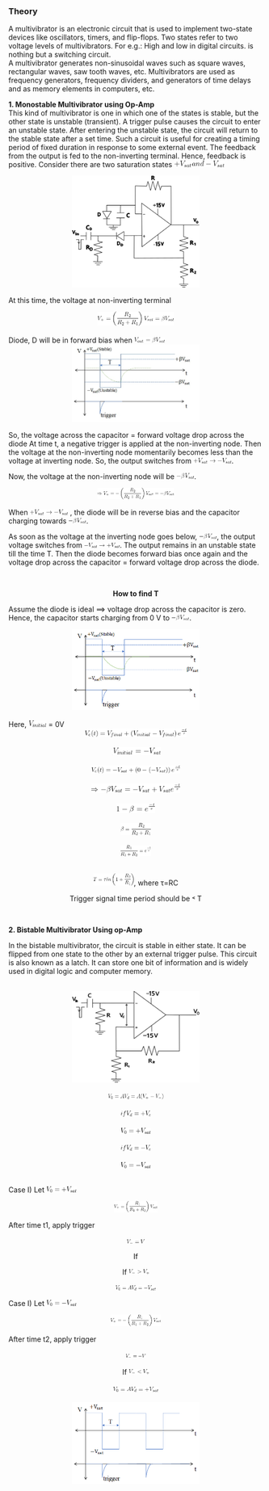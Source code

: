 ### Theory

 A multivibrator is an electronic circuit that is used to implement two-state devices like oscillators, timers, and flip-flops. Two states refer to two voltage levels of multivibrators. 
 For e.g.: High and low in digital circuits. is nothing but a switching circuit.   
 A multivibrator generates non-sinusoidal waves such as square waves, rectangular waves, saw tooth waves, etc. Multivibrators are used as frequency generators, frequency dividers, and generators of time delays and as memory elements in computers, etc. 

**1. Monostable Multivibrator using Op-Amp**   
 This kind of multivibrator is one in which one of the states is stable, but the other state is unstable (transient). A trigger pulse causes the circuit to enter an unstable state. After entering the unstable state, the circuit will return to the stable state after a set time. Such a circuit is useful for creating a timing period of fixed duration in response to some external event.  The feedback from the output is fed to the non-inverting terminal. Hence, feedback is positive. Consider there are two saturation states <img width=100 src="images/fm2.png" />

<center>
    
<img width="50%" src="images/monostable.png" />

</center>

At this time, the voltage at non-inverting terminal

<center>
    
<img width="30%" src="images/equation1.png" />

</center>
<br>
Diode, D will be in forward bias when <img width="12%" src="images/fm1.png" />

<br>
<center>

   <img width="50%" src="images/img1.jpg" />

</center>

So, the voltage across the capacitor = forward voltage drop across the diode
At time t, a negative trigger is applied at the non-inverting node. Then the voltage at the non-inverting node momentarily becomes less than the voltage at inverting node. So, the output switches from <img width="15%" src="images/fm3.png" />.


Now, the voltage at the non-inverting node will be <img width="7%" src="images/fm4.png" />.

<center>
    
<img width="30%" src="images/equation2.png" />

</center>

When <img width="15%" src="images/fm3.png" /> , the diode will be in reverse bias and the capacitor charging towards <img width="7%" src="images/fm4.png" />.

As soon as the voltage at the inverting node goes below, <img width="7%" src="images/fm4.png" />, the output voltage switches from <img width="14%" src="images/vsatnegative.png" />. The output remains in an unstable state till the time T. Then the diode becomes forward bias once again and the voltage drop across the capacitor = forward voltage drop across the diode.

<center>

<br>

**How to find T**

</center>

Assume the diode is ideal ⟹ voltage drop across the capacitor is zero. Hence, the capacitor starts charging from 0 V to  <img width="7%" src="images/fm4.png" />.
<center>
    
<img width="50%" src="images/img2.png" />

</center>

<br>
   Here, <img width="7%" src="images/vinitial.png" /> = 0V

<center>

<img width="40%" src="images/formula1.png" />

</center>
<br>
<center>

<img width="20%" src="images/formula2.png" />

</center>
<br>
<center>

<img width="35%" src="images/formula3.png" />

</center>
<br>
<center>

<img width="35%" src="images/formula4.png" />

</center>
<br>
<center>

<img width="15%" src="images/formula5.png" />

</center>
 <br>  
<center>

<img width="12%" src="images/formula6.png" />

</center>

<br> 
<center>

<img width="12%" src="images/formula7.png" />

</center>
<br>
<center>

<img width="16%" src="images/formula8.png" />,  where τ=RC

</center>

<center>

Trigger signal time period should be ˂ T

</center>

<br>

**2. Bistable Multivibrator Using op-Amp**

 In the bistable multivibrator, the circuit is stable in either state. It can be flipped from one state to the other by an external trigger pulse. This circuit is also known as a latch. It can store one bit of information and is widely used in digital logic and computer memory.

<br>

<center>
    
<img width="50%" src="images/bistable.png" />

</center>

<br>

<center>

<img width="22%" src="images/bform1.png" />

</center>
<br>
<center>

<img width="12%" src="images/bform2.png" />

</center>
<br>
<center>

<img width="12%" src="images/bform3.png" />

</center>
<br>
<center>

<img width="12%" src="images/bform4.png" />

</center>
<br>
<center>

<img width="12%" src="images/bform5.png" />

</center>
<br>

Case I) Let <img width="12%" src="images/bform3.png" />

<center>

<img width="17%" src="images/bform6.png" />

</center>

After time t1, apply trigger
<center>
  <img width="7%" src="images/biformula.png" />

   If

   If  <img width="8%" src="images/biformula1.png" />
</center>
 
<center>

<img width="16%" src="images/bform7.png" />

</center>

Case I) Let <img width="12%" src="images/bform5.png" />

<center>

<img width="20%" src="images/bform8.png" />

</center>

After time t2, apply trigger
<center>

   <img width="8%" src="images/biformula2.png" />
   </center>
<br>

<center>
   If  <img width="8%" src="images/biformula3.png" />
</center>
<br>
<center>
<img width="18%" src="images/bform9.png" />
</center>

<br>
<center>
    
<img width="50%" src="images/img3.png" />

</center>
